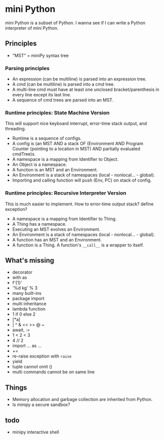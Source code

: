 # mini Python
mini Python is a subset of Python. I wanna see if I can write a Python interpreter of mini Python.  

## Principles
- "MST" = miniPy syntax tree

### Parsing principles
- An expression (can be multiline) is parsed into an expression tree.  
- A cmd (can be multiline) is parsed into a cmd tree.  
- A multi-line cmd must have at least one unclosed bracket/parenthesis in every line except its last line.  
- A sequence of cmd trees are parsed into an MST.  

### Runtime principles: State Machine Version
This will support nice keyboard interrupt, error-time stack output, and threading. 
- Runtime is a sequence of configs. 
- A config is (an MST AND a stack OF (Environment AND Program Counter (pointing to a location in MST) AND partially evaluated cmdTree)s.  
- A namespace is a mapping from Identifier to Object. 
- An Object is a namespace.  
- A function is an MST and an Environment.  
- An Environment is a stack of namespaces (local - nonlocal... - global). 
- Importing and calling function will push (Env, PC) on stack of config. 

### Runtime principles: Recursive Interpreter Version
This is much easier to implement. 
How to error-time output stack? define exception? 
- A namespace is a mapping from Identifier to Thing. 
- A Thing has a namespace.  
- Executing an MST evolves an Environment. 
- An Environment is a stack of namespaces (local - nonlocal... - global). 
- A function has an MST and an Environment.  
- A function is a Thing. A function's `__call__` is a wrapper to itself. 

## What's missing
- decorator
- with as
- f'{1}'
- '%d kg' % 3
- many built-ins
- package import
- multi inheritance
- lambda function
- 1 if 0 else 2
- [*a]
- | ^ & << >> @ ~
- await, :=
- 1 < 2 < 3
- 4 // 2
- import ... as ...
- +=
- re-raise exception with `raise`
- yield
- tuple cannot omit ()
- multi commands cannot be on same line

## Things
- Memory allocation and garbage collection are inherited from Python. 
- Is minipy a secure sandbox? 

## todo
- minipy interactive shell
